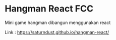 # Hangman React FCC

Mini game hangman dibangun menggunakan react

Link : https://saturndust.github.io/hangman-react/
